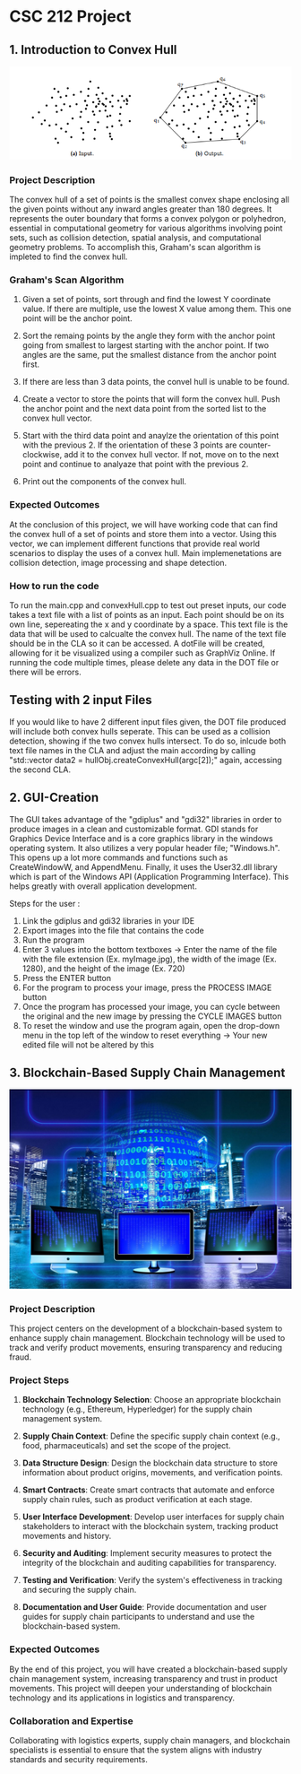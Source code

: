 # CSC 212 Project

## 1. Introduction to Convex Hull

![Architectural Design](./pictures/Intro.png)

### Project Description
The convex hull of a set of points is the smallest convex shape enclosing all the given points without any inward angles greater than 180 degrees. It represents the outer boundary that forms a convex polygon or polyhedron, essential in computational geometry for various algorithms involving point sets, such as collision detection, spatial analysis, and computational geometry problems. To accomplish this, Graham's scan algorithm is impleted to find the convex hull.

### Graham's Scan Algorithm

1. Given a set of points, sort through and find the lowest Y coordinate value. If there are multiple, use the lowest X value among them. This one point will be the anchor point.

2. Sort the remaing points by the angle they form with the anchor point going from smallest to largest starting with the anchor point. If two angles are the same, put the smallest distance from the anchor point first.

3. If there are less than 3 data points, the convel hull is unable to be found.

4. Create a vector to store the points that will form the convex hull. Push the anchor point and the next data point from the sorted list to the convex hull vector.

5. Start with the third data point and anaylze the orientation of this point with the previous 2. If the orientation of these 3 points are counter-clockwise, add it to the convex hull vector. If not, move on to the next point and continue to analyaze that point with the previous 2.

6. Print out the components of the convex hull.

### Expected Outcomes

At the conclusion of this project, we will have working code that can find the convex hull of a set of points and store them into a vector. Using this vector, we can implement different functions that provide real world scenarios to display the uses of a convex hull. Main implemenetations are collision detection, image processing and shape detection.

### How to run the code

To run the main.cpp and convexHull.cpp to test out preset inputs, our code takes a text file with a list of points as an input. Each point should be on its own line, sepereating the x and y coordinate by a space. This text file is the data that will be used to calcualte the convex hull. The name of the text file should be in the CLA so it can be accessed. A dotFile will be created, allowing for it be visualized using a compiler such as GraphViz Online. If running the code multiple times, please delete any data in the DOT file or there will be errors.

## Testing with 2 input Files

If you would like to have 2 different input files given, the DOT file produced will include both convex hulls seperate. This can be used as a collision detection, showing if the two convex hulls intersect. To do so, inlcude both text file names in the CLA and adjust the main according by calling "std::vector<Point> data2 = hullObj.createConvexHull(argc[2]);" again, accessing the second CLA.

## 2. GUI-Creation

The GUI takes advantage of the "gdiplus" and "gdi32" libraries in order to produce images in a clean and customizable format. GDI stands for Graphics Device Interface and is a core graphics library in the windows operating system. It also utilizes a very popular header file; "Windows.h". This opens up a lot more commands and functions such as CreateWindowW, and AppendMenu. Finally, it uses the User32.dll library which is part of the Windows API (Application Programming Interface). This helps greatly with overall application development.

Steps for the user :
1. Link the gdiplus and gdi32 libraries in your IDE
2. Export images into the file that contains the code
3. Run the program
4. Enter 3 values into the bottom textboxes -> Enter the name of the file with the file extension (Ex. myImage.jpg), the width of the image (Ex. 1280), and the height of the image (Ex. 720)
5. Press the ENTER button
6. For the program to process your image, press the PROCESS IMAGE button
7. Once the program has processed your image, you can cycle between the original and the new image by pressing the CYCLE IMAGES button
8. To reset the window and use the program again, open the drop-down menu in the top left of the window to reset everything -> Your new edited file will not be altered by this

## 3. Blockchain-Based Supply Chain Management

![Blockchain Supply Chain Image](./pictures/block.jpeg)

### Project Description

This project centers on the development of a blockchain-based system to enhance supply chain management. Blockchain technology will be used to track and verify product movements, ensuring transparency and reducing fraud.

### Project Steps

1. **Blockchain Technology Selection**: Choose an appropriate blockchain technology (e.g., Ethereum, Hyperledger) for the supply chain management system.

2. **Supply Chain Context**: Define the specific supply chain context (e.g., food, pharmaceuticals) and set the scope of the project.

3. **Data Structure Design**: Design the blockchain data structure to store information about product origins, movements, and verification points.

4. **Smart Contracts**: Create smart contracts that automate and enforce supply chain rules, such as product verification at each stage.

5. **User Interface Development**: Develop user interfaces for supply chain stakeholders to interact with the blockchain system, tracking product movements and history.

6. **Security and Auditing**: Implement security measures to protect the integrity of the blockchain and auditing capabilities for transparency.

7. **Testing and Verification**: Verify the system's effectiveness in tracking and securing the supply chain.

8. **Documentation and User Guide**: Provide documentation and user guides for supply chain participants to understand and use the blockchain-based system.

### Expected Outcomes

By the end of this project, you will have created a blockchain-based supply chain management system, increasing transparency and trust in product movements. This project will deepen your understanding of blockchain technology and its applications in logistics and transparency.

### Collaboration and Expertise

Collaborating with logistics experts, supply chain managers, and blockchain specialists is essential to ensure that the system aligns with industry standards and security requirements.
